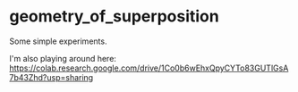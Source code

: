 # geometry_of_superposition

Some simple experiments.

I'm also playing around here: https://colab.research.google.com/drive/1Co0b6wEhxQpyCYTo83GUTlGsA7b43Zhd?usp=sharing